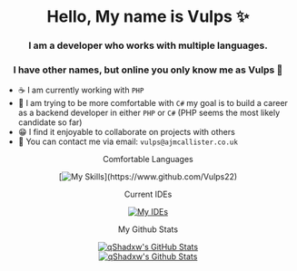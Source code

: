 <h1 align="center">Hello, My name is Vulps ✨</h1>
<h3 align="center">I am a developer who works with multiple languages.</h3>
<h3 align="center">I have other names, but online you only know me as Vulps 🦊</h3>

- ☕ I am currently working with `PHP`
- 📖 I am trying to be more comfortable with `C#` my goal is to build a career as a backend developer in either `PHP` or `C#` (PHP seems the most likely candidate so far)
- 😁 I find it enjoyable to collaborate on projects with others
- 📧 You can contact me via email: `vulps@ajmcallister.co.uk`

<div align="center">Comfortable Languages</div>
<div align="center">
    
[![My Skills](https://skillicons.dev/icons?i=php,java,swift,ts,html,css,)](https://www.github.com/Vulps22)

</div>

<div align="center">Current IDEs</div>
<div align="center">

[![My IDEs](https://skillicons.dev/icons?i=vscode,idea)](https://www.github.com/Vulps22)

</div>

<div align="center">My Github Stats</div>
<div align="center">

[![qShadxw's GitHub Stats](https://github-readme-stats.vercel.app/api?username=Vulps22&theme=dark)](https://github.com/Vulps22)<br>
[![qShadxw's Github Stats](https://github-readme-stats.vercel.app/api/top-langs/?username=Vulps22&theme=dark)](https://github.com/Vulps22)

</div>
